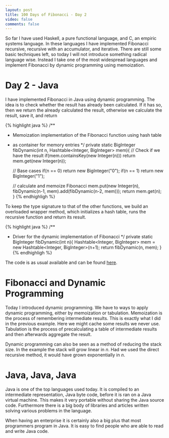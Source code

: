 ```yaml
---
layout: post
title: 100 Days of Fibonacci - Day 2
video: false
comments: false
---
```


So far I have used Haskell, a pure functional language, and C,
an empiric systems language. In these languages I have implemented
Fibonacci recursive, recursive with an accumulator, and iterative.
There are still some basic techniques left, so today I will not
introduce something radical language wise. Instead I take one of
the most widespread languages and implement Fibonacci by dynamic
programming using memoization.

# Day 2 - Java
I have implemented Fibonacci in Java using dynamic programming. The
idea is to check whether the result has already been calculated. If
it has so, then we return the already calculated the result, otherwise
we calculate the result, save it, and return 

{% highlight java %}
/**
 * Memoization implementation of the Fibonacci function using hash table
 * as container for memory entries
 */
private static BigInteger fibDynamic(int n, Hashtable<Integer, BigInteger> mem){
    // Check if we have the result
    if(mem.containsKey(new Integer(n)))
        return mem.get(new Integer(n));

    // Base cases
    if(n == 0)
        return new BigInteger("0");
    if(n == 1)
        return new BigInteger("1");

    // calculate and memoize Fibonacci
    mem.put(new Integer(n), fibDynamic(n-1, mem).add(fibDynamic(n-2, mem)));
    return mem.get(n);
}
{% endhighligh %}

To keep the type signature to that of the other functions, we build an 
overloaded wrapper method, which initializes a hash table, runs the
recursive function and return its result.

{% highlight java %}
/**
 * Driver for the dynamic implementation of Fibonacci
 */
private static BigInteger fibDynamic(int n){
    Hashtable<Integer, BigInteger> mem = new Hashtable<Integer, BigInteger>(n+1);
    return fibDynamic(n, mem);
}
{% endhighligh %}

The code is as usual available and can be found
[here](https://github.com/madsbuch/snippets/blob/master/fibonacci/Fib.java). 

# Fibonacci and Dynamic Programming
Today I introduced dynamic programming. We have to ways to apply dynamic
programming, either by memoization or tabulation. Memoization is the process
of remembering intermediate results. This is exactly what I did in the
previous example. Here we might cache some results we never use.
Tabulation is the process of precalculating a table of intermediate results
and then afterwards aggregate the result.

Dynamic programming can also be seen as a method of reducing the stack
size. In the example the stack will grow linear in _n_. Had we used
the direct recursive method, it would have grown exponentially in _n_.

# Java, Java, Java
Java is one of the top languages used today. It is compiled to an
intermediate representation, Java byte code, before it is ran on a Java
virtual machine. This makes it very portable without sharing the Java
source code. Furthermore there is a big body of libraries and articles
written solving various problems in the language.

When having an enterprise it is certainly also a big plus that
most programmers program in Java. It is easy to find people who
are able to read and write Java code.

